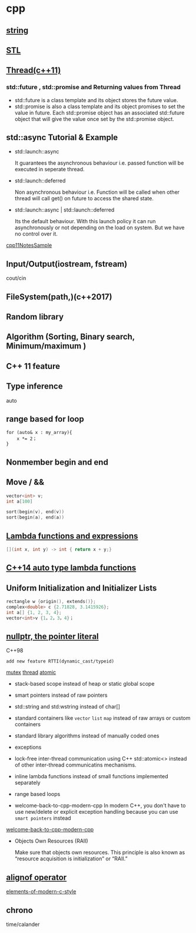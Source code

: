# cpp

## [string](./string.md)

## [STL](./stl/stl.md)

## [Thread(c++11)](./thread/thread.md)

### std::future , std::promise and Returning values from Thread

- std::future is a class template and its object stores the future value.
- std::promise is also a class template and its object promises to set the value in future. Each std::promise object has an associated std::future object that will give the value once set by the std::promise object.

## std::async Tutorial & Example

- std::launch::async

  It guarantees the asynchronous behaviour i.e. passed function will be executed in seperate thread.

- std::launch::deferred

  Non asynchronous behaviour i.e. Function will be called when other thread will call get() on future to access the shared state.

- std::launch::async | std::launch::deferred

  Its the default behaviour. With this launch policy it can run asynchronously or not depending on the load on system. But we have no control over it.

[cpp11NotesSample](https://www.artima.com/samples/cpp11NotesSample.pdf)

## Input/Output(iostream, fstream)

cout/cin

## FileSystem(path,)(c++2017)

## Random library

## Algorithm (Sorting, Binary search, Minimum/maximum )

## C++ 11 feature

## Type inference

auto

## range based for loop

```cp
for (auto& x : my_array){
    x *= 2；
}
```

## Nonmember begin and end

## Move / &&

```cpp
vector<int> v;
int a[100]

sort(begin(v), end(v))
sort(begin(a), end(a))
```

## [Lambda functions and expressions](https://solarianprogrammer.com/2011/11/01/cpp-11-lambda-tutorial/)

```cpp
[](int x, int y) -> int { return x + y;}
```

## [C++14 auto type lambda functions](https://solarianprogrammer.com/2014/08/28/cpp-14-lambda-tutorial/)

## Uniform Initialization and Initializer Lists

```cpp
rectangle w {origin(), extends()};
complex<double> c {2.71828, 3.1415926};
int a[] {1, 2, 3, 4};
vector<int>v {1，2，3，4}；
```

## [nullptr, the pointer literal](http://en.cppreference.com/w/cpp/language/nullptr)

C++98

    add new feature RTTI(dynamic_cast/typeid)

[mutex](http://www.cplusplus.com/reference/mutex/lock/)
[thread](http://www.cplusplus.com/reference/thread/thread/)
[atomic](http://www.cplusplus.com/reference/atomic/atomic)

- stack-based scope instead of heap or static global scope
- smart pointers instead of raw pointers
- std::string and std:wstring instead of char[]
- standard containers like `vector` `list` `map` instead of raw arrays or custom containers
- standard library algorithms instead of manually coded ones
- exceptions
- lock-free inter-thread communication using C++ std::atomic<> instead of other inter-thread communicatins mechanisms.
- inline lambda functions instead of small functions implemented separately
- range based loops

- welcome-back-to-cpp-modern-cpp
  In modern C++, you don't have to use new/delete or explicit exception handling because you can use `smart pointers` instead

[welcome-back-to-cpp-modern-cpp](https://docs.microsoft.com/en-us/cpp/cpp/welcome-back-to-cpp-modern-cpp)

- Objects Own Resources (RAII)

  Make sure that objects own resources. This principle is also known as “resource acquisition is initialization” or “RAII.”

## [alignof operator](http://en.cppreference.com/w/cpp/language/alignof)

[elements-of-modern-c-style](https://herbsutter.com/elements-of-modern-c-style/)

## chrono

time/calander
